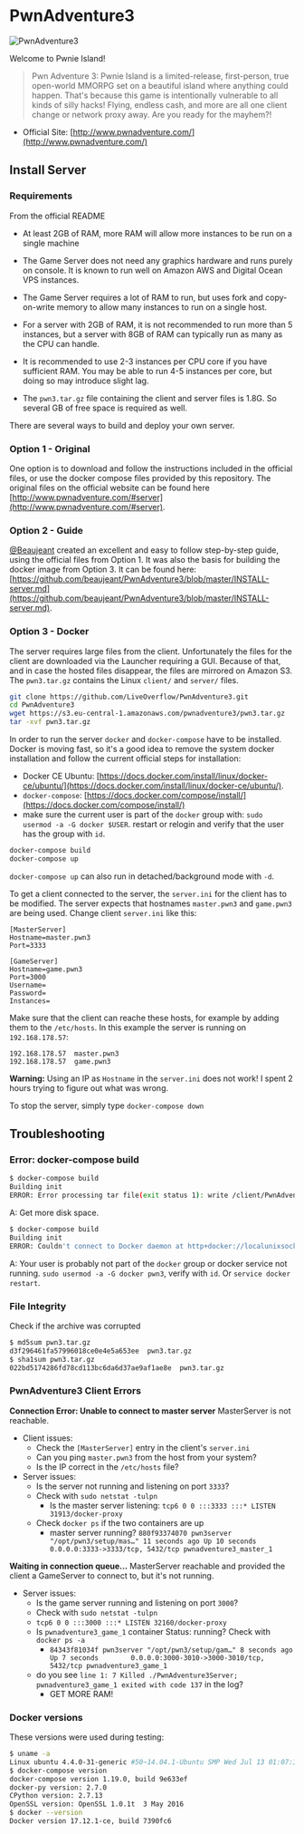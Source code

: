 
# PwnAdventure3
![PwnAdventure3](http://www.pwnadventure.com/img/logo.png)

Welcome to Pwnie Island!

> Pwn Adventure 3: Pwnie Island is a limited-release, first-person, true open-world MMORPG set on a beautiful island where anything could happen. That's because this game is intentionally vulnerable to all kinds of silly hacks! Flying, endless cash, and more are all one client change or network proxy away. Are you ready for the mayhem?!

- Official Site: [http://www.pwnadventure.com/](http://www.pwnadventure.com/)

## Install Server

### Requirements

From the official README

* At least 2GB of RAM, more RAM will allow more instances to be run on a single machine
* The Game Server does not need any graphics hardware and runs purely on console. It is known to run well on Amazon AWS and Digital Ocean VPS instances.
* The Game Server requires a lot of RAM to run, but uses fork and copy-on-write memory to allow many instances to run on a single host.  
* For a server with 2GB of RAM, it is not recommended to run more than 5 instances, but a server with 8GB of RAM can typically run as many as the CPU can handle. 
* It is recommended to use 2-3 instances per CPU core if you have sufficient RAM.  You may be able to run 4-5 instances per core, but doing so may introduce slight lag.

* The `pwn3.tar.gz` file containing the client and server files is 1.8G. So several GB of free space is required as well.

There are several ways to build and deploy your own server.

### Option 1 - Original
One option is to download and follow the instructions included in the official files, or use the docker compose files provided by this repository. The original files on the official website can be found here [http://www.pwnadventure.com/#server](http://www.pwnadventure.com/#server).

### Option 2 - Guide
[@Beaujeant](https://twitter.com/Beaujeant) created an excellent and easy to follow step-by-step guide, using the official files from Option 1. It was also the basis for building the docker image from Option 3. It can be found here: [https://github.com/beaujeant/PwnAdventure3/blob/master/INSTALL-server.md](https://github.com/beaujeant/PwnAdventure3/blob/master/INSTALL-server.md). 

### Option 3 - Docker
The server requires large files from the client. Unfortunately the files for the client are downloaded via the Launcher requiring a GUI. Because of that, and in case the hosted files disappear, the files are mirrored on Amazon S3. The `pwn3.tar.gz` contains the Linux `client/` and `server/` files.

```bash
git clone https://github.com/LiveOverflow/PwnAdventure3.git
cd PwnAdventure3
wget https://s3.eu-central-1.amazonaws.com/pwnadventure3/pwn3.tar.gz
tar -xvf pwn3.tar.gz
```

In order to run the server `docker` and `docker-compose` have to be installed. Docker is moving fast, so it's a good idea to remove the system docker installation and follow the current official steps for installation: 

* Docker CE Ubuntu: [https://docs.docker.com/install/linux/docker-ce/ubuntu/](https://docs.docker.com/install/linux/docker-ce/ubuntu/). 
* `docker-compose`: [https://docs.docker.com/compose/install/](https://docs.docker.com/compose/install/)
* make sure the current user is part of the `docker` group with: `sudo usermod -a -G docker $USER`. restart or relogin and verify that the user has the group with `id`.

```bash
docker-compose build
docker-compose up
```

`docker-compose up` can also run in detached/background mode with `-d`.

To get a client connected to the server, the `server.ini` for the client  has to be modified. The server expects that hostnames `master.pwn3` and `game.pwn3` are being used. Change client `server.ini` like this:

```
[MasterServer]
Hostname=master.pwn3
Port=3333

[GameServer]
Hostname=game.pwn3
Port=3000
Username=
Password=
Instances=
```
Make sure that the client can reache these hosts, for example by adding them to the `/etc/hosts`. In this example the server is running on `192.168.178.57`:

```
192.168.178.57  master.pwn3
192.168.178.57  game.pwn3
```

**Warning:** Using an IP as `Hostname` in the `server.ini` does not work! I spent 2 hours trying to figure out what was wrong.


To stop the server, simply type `docker-compose down`

## Troubleshooting

### Error: docker-compose build
```bash
$ docker-compose build
Building init
ERROR: Error processing tar file(exit status 1): write /client/PwnAdventure3_Data/PwnAdventure3/PwnAdventure3/Content/Paks/Characters.pak: no space left on device
```
A: Get more disk space.

```bash
$ docker-compose build
Building init
ERROR: Couldn't connect to Docker daemon at http+docker://localunixsocket - is it running?
```

A: Your user is probably not part of the `docker` group or docker service not running. `sudo usermod -a -G docker pwn3`, verify with `id`. Or `service docker restart`.

### File Integrity

Check if the archive was corrupted

```bash
$ md5sum pwn3.tar.gz
d3f296461fa57996018ce0e4e5a653ee  pwn3.tar.gz
$ sha1sum pwn3.tar.gz
022bd5174286fd78cd113bc6da6d37ae9af1ae8e  pwn3.tar.gz
```

### PwnAdventure3 Client Errors

**Connection Error: Unable to connect to master server**
MasterServer is not reachable.

* Client issues:
  * Check the `[MasterServer]` entry in the client's `server.ini`
  * Can you ping `master.pwn3` from the host from your system?
  * Is the IP correct in the `/etc/hosts` file?
* Server issues:
  * Is the server not running and listening on port `3333`? 
  * Check with `sudo netstat -tulpn`
    * Is the master server listening: `tcp6 0 0 :::3333 :::* LISTEN 31913/docker-proxy`
  * Check `docker ps` if the two containers are up
    * master server running? `880f93374070 pwn3server "/opt/pwn3/setup/mas…" 11 seconds ago Up 10 seconds 0.0.0.0:3333->3333/tcp, 5432/tcp pwnadventure3_master_1`

**Waiting in connection queue...**
MasterServer reachable and provided the client a GameServer to connect to, but it's not running.
* Server issues:
  * Is the game server running and listening on port `3000`? 
  *  Check with `sudo netstat -tulpn`
    * `tcp6 0 0 :::3000 :::* LISTEN 32160/docker-proxy`
  * Is `pwnadventure3_game_1` container Status: running? Check with `docker ps -a`
    * `84343f81034f pwn3server "/opt/pwn3/setup/gam…" 8 seconds ago Up 7 seconds        0.0.0.0:3000-3010->3000-3010/tcp, 5432/tcp pwnadventure3_game_1`
  * do you see `line 1: 7 Killed ./PwnAdventure3Server; pwnadventure3_game_1 exited with code 137` in the log?
      * GET MORE RAM!

### Docker versions

These versions were used during testing:

```bash
$ uname -a
Linux ubuntu 4.4.0-31-generic #50~14.04.1-Ubuntu SMP Wed Jul 13 01:07:32 UTC 2016 x86_64 x86_64 x86_64 GNU/Linux
$ docker-compose version
docker-compose version 1.19.0, build 9e633ef
docker-py version: 2.7.0
CPython version: 2.7.13
OpenSSL version: OpenSSL 1.0.1t  3 May 2016
$ docker --version
Docker version 17.12.1-ce, build 7390fc6
```

